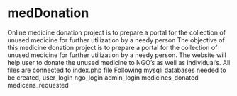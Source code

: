 # medDonation
Online medicine donation project is to prepare a portal for the collection of unused medicine for further utilization by a needy person
The objective of this medicine donation project is to prepare a portal for the collection of unused medicine for further utilization by a needy person. The website will help user to donate the unused medicine to  NGO’s as well as individual’s.
All files are connected to index.php file
Following mysqli databases needed to be created,
   user_login
   ngo_login
   admin_login
   medicines_donated
   medicens_requested
  
 

